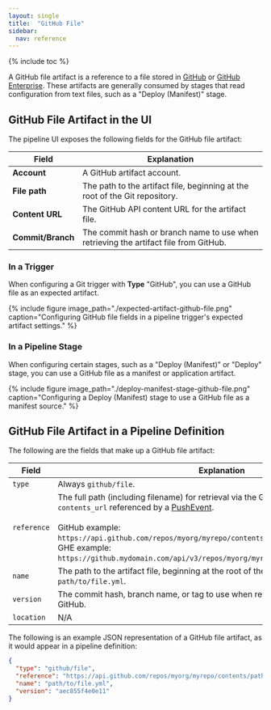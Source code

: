 ```yaml
---
layout: single
title:  "GitHub File"
sidebar:
  nav: reference
---
```


{% include toc %}

A GitHub file artifact is a reference to a file stored in
[GitHub](https://github.com) or [GitHub
Enterprise](https://enterprise.github.com/home). These artifacts are generally
consumed by stages that read configuration from text files, such as a "Deploy
(Manifest)" stage.

## GitHub File Artifact in the UI

The pipeline UI exposes the following fields for the GitHub file artifact:

<table>
  <thead>
    <tr>
      <th>Field</th>
      <th>Explanation</th>
    </tr>
  </thead>
  <tbody>
    <tr>
      <td><strong>Account</strong></td>
      <td>A GitHub artifact account.</td>
    </tr>
    <tr>
      <td><strong>File path</strong></td>
      <td>The path to the artifact file, beginning at the root of the Git repository.</td>
    </tr>
    <tr>
      <td><strong>Content URL</strong></td>
      <td>The GitHub API content URL for the artifact file.</td>
    </tr>
    <tr>
      <td><strong>Commit/Branch</strong></td>
      <td>The commit hash or branch name to use when retrieving the artifact file from GitHub.</td>
    </tr>
  </tbody>
</table>

### In a Trigger

When configuring a Git trigger with __Type__ "GitHub", you can use a GitHub file
as an expected artifact.

{%
  include
  figure
  image_path="./expected-artifact-github-file.png"
  caption="Configuring GitHub file fields in a pipeline trigger's expected
           artifact settings."
%}

### In a Pipeline Stage

When configuring certain stages, such as a "Deploy (Manifest)" or "Deploy"
stage, you can use a GitHub file as a manifest or application artifact.

{%
  include
  figure
  image_path="./deploy-manifest-stage-github-file.png"
  caption="Configuring a Deploy (Manifest) stage to use a GitHub file as a
           manifest source."
%}

## GitHub File Artifact in a Pipeline Definition

The following are the fields that make up a GitHub file artifact:

| Field | Explanation |
|-|-----------|
| `type` | Always `github/file`. |
| `reference` |  The full path (including filename) for retrieval via the GitHub API. This is the `contents_url` referenced by a [PushEvent](https://developer.github.com/v3/activity/events/types/#pushevent). <br /><br />GitHub example: `https://api.github.com/repos/myorg/myrepo/contents/path/to/file.yml`. <br />GHE example: `https://github.mydomain.com/api/v3/repos/myorg/myrepo/contents/path/to/file.yml`. |
| `name` | The path to the artifact file, beginning at the root of the Git repository. Example: `path/to/file.yml`. |
| `version` | The commit hash, branch name, or tag to use when retrieving the artifact file from GitHub. |
| `location` | N/A |

The following is an example JSON representation of a GitHub file artifact, as it
would appear in a pipeline definition:

```json
{
  "type": "github/file",
  "reference": "https://api.github.com/repos/myorg/myrepo/contents/path/to/file.yml",
  "name": "path/to/file.yml",
  "version": "aec855f4e0e11"
}
```
